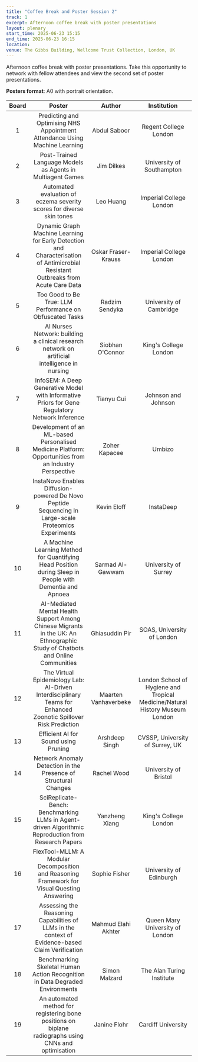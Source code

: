 ```yaml
---
title: "Coffee Break and Poster Session 2"
track: 1
excerpt: Afternoon coffee break with poster presentations
layout: plenary
start_time: 2025-06-23 15:15
end_time: 2025-06-23 16:15
location:
venue: The Gibbs Building, Wellcome Trust Collection, London, UK
---
```


Afternoon coffee break with poster presentations. Take this opportunity to network with fellow attendees and view the second set of poster presentations.

**Posters format**: A0 with portrait orientation.

| Board | Poster | Author | Institution  |
| :----: | :----: | :----: | :----: |
| 1 | Predicting and Optimising NHS Appointment Attendance Using Machine Learning | Abdul Saboor | Regent College London |
| 2 | Post-Trained Language Models as Agents in Multiagent Games | Jim Dilkes | University of Southampton |
| 3 | Automated evaluation of eczema severity scores for diverse skin tones | Leo Huang | Imperial College London |
| 4 | Dynamic Graph Machine Learning for Early Detection and Characterisation of Antimicrobial Resistant Outbreaks from Acute Care Data | Oskar Fraser-Krauss | Imperial College London |
| 5 | Too Good to Be True: LLM Performance on Obfuscated Tasks | Radzim Sendyka | University of Cambridge |
| 6 | AI Nurses Network: building a clinical research network on artificial intelligence in nursing | Siobhan O'Connor | King's College London |
| 7 | InfoSEM: A Deep Generative Model with Informative Priors for Gene Regulatory Network Inference | Tianyu Cui | Johnson and Johnson |
| 8 | Development of an ML-based Personalised Medicine Platform: Opportunities from an Industry Perspective | Zoher Kapacee | Umbizo |
| 9 | InstaNovo Enables Diffusion-powered De Novo Peptide Sequencing In Large-scale Proteomics Experiments | Kevin Eloff | InstaDeep |
| 10 | A Machine Learning Method for Quantifying Head Position during Sleep in People with Dementia and Apnoea | Sarmad Al-Gawwam | University of Surrey |
| 11 | AI-Mediated Mental Health Support Among Chinese Migrants in the UK: An Ethnographic Study of Chatbots and Online Communities | Ghiasuddin Pir | SOAS, University of London |
| 12 | The Virtual Epidemiology Lab: AI-Driven Interdisciplinary Teams for Enhanced Zoonotic Spillover Risk Prediction | Maarten Vanhaverbeke | London School of Hygiene and Tropical Medicine/Natural History Museum London |
| 13 | Efficient AI for Sound using Pruning | Arshdeep Singh | CVSSP, University of Surrey, UK |
| 14 | Network Anomaly Detection in the Presence of Structural Changes | Rachel Wood | University of Bristol |
| 15 | SciReplicate-Bench: Benchmarking LLMs in Agent-driven Algorithmic Reproduction from Research Papers | Yanzheng Xiang | King's College London |
| 16 | FlexTool-MLLM: A Modular Decomposition and Reasoning Framework for Visual Questing Answering | Sophie Fisher | University of Edinburgh |
| 17 | Assessing the Reasoning Capabilities of LLMs in the context of Evidence-based Claim Verification | Mahmud Elahi Akhter | Queen Mary University of London |
| 18 | Benchmarking Skeletal Human Action Recognition in Data Degraded Environments | Simon Malzard | The Alan Turing Institute |
| 19 | An automated method for registering bone positions on biplane radiographs using CNNs and optimisation | Janine Flohr | Cardiff University |
